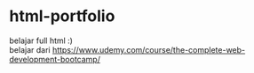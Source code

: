 # html-portfolio

belajar full html :) <br>
belajar dari https://www.udemy.com/course/the-complete-web-development-bootcamp/

